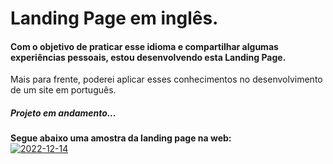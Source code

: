 # Landing Page em inglês.
#### Com o objetivo de praticar esse idioma e compartilhar algumas experiências pessoais, estou desenvolvendo esta Landing Page.
Mais para frente, poderei aplicar esses conhecimentos no desenvolvimento de um site em português.
##### Projeto em andamento...

**Segue abaixo uma amostra da landing page na web:**
<br>
<a href="https://ibb.co/J5WVnPt"><img src="https://i.ibb.co/86nqMVs/2022-12-14.png" alt="2022-12-14" border="0"></a>
